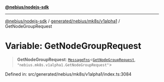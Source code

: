 [**@nebius/nodejs-sdk**](../../../../../README.md)

***

[@nebius/nodejs-sdk](../../../../../README.md) / [generated/nebius/mk8s/v1alpha1](../README.md) / GetNodeGroupRequest

# Variable: GetNodeGroupRequest

> **GetNodeGroupRequest**: [`MessageFns`](../../../../../runtime/protos/core/interfaces/MessageFns.md)\<[`GetNodeGroupRequest`](../interfaces/GetNodeGroupRequest.md), `"nebius.mk8s.v1alpha1.GetNodeGroupRequest"`\>

Defined in: src/generated/nebius/mk8s/v1alpha1/index.ts:3084
